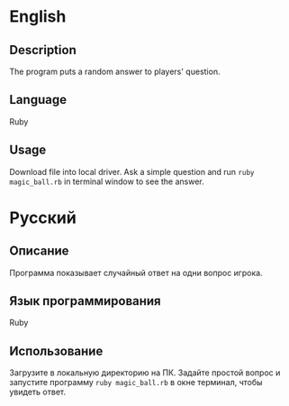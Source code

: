 # English
## Description

  The program puts a random answer to players' question.

## Language
  Ruby

## Usage

  Download file into local driver. Ask a simple question and run `ruby magic_ball.rb` in terminal window to see the answer.

# Русский

## Описание

  Программа показывает случайный ответ на одни вопрос игрока.

## Язык программирования
  Ruby

## Использование

  Загрузите в локальную директорию на ПК. Задайте простой вопрос и запустите программу `ruby magic_ball.rb` в окне терминал, чтобы увидеть ответ.
